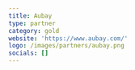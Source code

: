 ```yaml
---
title: Aubay
type: partner
category: gold
website: 'https://www.aubay.com/'
logo: /images/partners/aubay.png
socials: []
---
```

